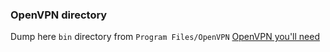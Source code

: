 ### OpenVPN directory
Dump here `bin` directory from `Program Files/OpenVPN` [OpenVPN you'll need](https://openvpn.net/community-downloads/)